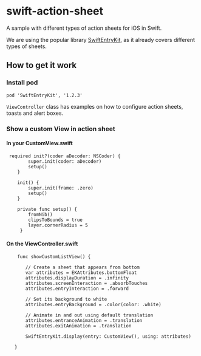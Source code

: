 # swift-action-sheet
A sample with different types of action sheets for iOS in Swift.

We are using the popular library [SwiftEntryKit](https://github.com/huri000/SwiftEntryKit), as it already covers different types of sheets.


## How to get it work ##

### Install pod
````
pod 'SwiftEntryKit', '1.2.3'
````

````ViewController```` class has examples on how to configure action sheets, toasts and alert boxes.


### Show a custom View in action sheet

#### In your CustomView.swift
````
 required init?(coder aDecoder: NSCoder) {
        super.init(coder: aDecoder)
        setup()
    }
    
    init() {
        super.init(frame: .zero)
        setup()
    }
    
    private func setup() {
        fromNib()
        clipsToBounds = true
        layer.cornerRadius = 5
     }
 ````
 
 #### On the ViewController.swift
 
 ````
     func showCustomListView() {
        
        // Create a sheet that appears from bottom
        var attributes = EKAttributes.bottomFloat
        attributes.displayDuration = .infinity
        attributes.screenInteraction = .absorbTouches
        attributes.entryInteraction = .forward

        // Set its background to white
        attributes.entryBackground = .color(color: .white)

        // Animate in and out using default translation
        attributes.entranceAnimation = .translation
        attributes.exitAnimation = .translation

        SwiftEntryKit.display(entry: CustomView(), using: attributes)

    }
````
